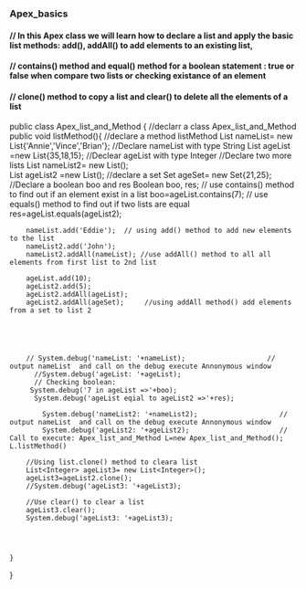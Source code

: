 ### Apex_basics
#### // In this Apex class we will learn how to declare a list and apply the basic list methods: add(), addAll() to add elements to an existing list,
#### //  contains() method  and equal() method for a boolean statement : true or false when compare two lists or checking existance of an element
#### //  clone() method to copy a list and clear() to delete all the elements of a list



public class Apex_list_and_Method {                //declarr a class Apex_list_and_Method
    public void listMethod(){                    //declare a method listMethod
        List<String> nameList= new List<String>{'Annie','Vince','Brian'};    //Declare nameList with type String
        List<Integer> ageList =new List<Integer>{35,18,15};             //Declear ageList with type Integer
            //Declare two more lists
        List<String> nameList2= new List<String>();   
        List<Integer> ageList2 =new List<Integer>();
             //declare a set
        Set<Integer> ageSet= new Set<Integer>{21,25};
            //Declare a boolean boo and res
          Boolean boo, res;
          // use contains() method to find out if an element exist in a list
          boo=ageList.contains(7);
          // use equals() method to find out if two lists are equal
          res=ageList.equals(ageList2);
        
            
        nameList.add('Eddie');  // using add() method to add new elements to the list
        nameList2.add('John');
        nameList2.addAll(nameList); //use addAll() method to all all elements from first list to 2nd list
        
        ageList.add(10);
        ageList2.add(5);
        ageList2.addAll(ageList);
        ageList2.addAll(ageSet);     //using addAll method() add elements from a set to list 2
         
        
        
        
        
        // System.debug('nameList: '+nameList);                    // output nameList  and call on the debug execute Annonymous window
          //System.debug('ageList: '+ageList);  
          // Checking boolean:
         System.debug('7 in ageList =>'+boo);    
          System.debug('ageList eqial to ageList2 =>'+res); 
             
            System.debug('nameList2: '+nameList2);                    // output nameList  and call on the debug execute Annonymous window
            System.debug('ageList2: '+ageList2);                      // Call to execute: Apex_list_and_Method L=new Apex_list_and_Method();  L.listMethod()
        
        //Using list.clone() method to cleara list
        List<Integer> ageList3= new List<Integer>();
        ageList3=ageList2.clone();
        //System.debug('ageList3: '+ageList3);
        
        //Use clear() to clear a list
        ageList3.clear();
        System.debug('ageList3: '+ageList3);
        
        
                
        
    }

}
